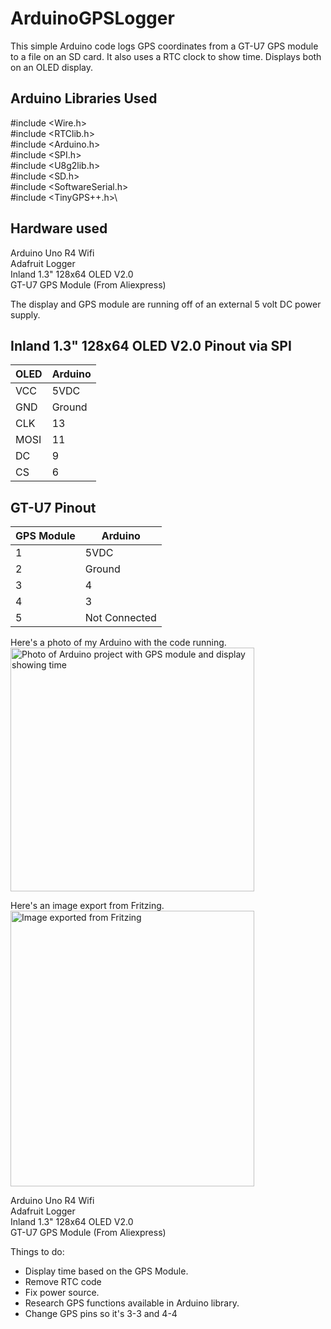 # ArduinoGPSLogger
This simple Arduino code logs GPS coordinates from a GT-U7 GPS module to a file on an SD card. It also uses a RTC clock to show time. Displays both on an OLED display. 

## Arduino Libraries Used
\#include <Wire.h>\
\#include <RTClib.h>\
\#include <Arduino.h>\
\#include <SPI.h>\
\#include <U8g2lib.h>\
\#include <SD.h>\
\#include <SoftwareSerial.h>\
\#include <TinyGPS++.h>\

## Hardware used
Arduino Uno R4 Wifi\
Adafruit Logger\
Inland 1.3" 128x64 OLED V2.0\
GT-U7 GPS Module (From Aliexpress)

The display and GPS module are running off of an external 5 volt DC power supply.


## Inland 1.3" 128x64 OLED V2.0 Pinout via SPI

| OLED | Arduino |
|----------|----------|
| VCC  | 5VDC  |
| GND  | Ground  |
| CLK  | 13  |
| MOSI  | 11  |
| DC  | 9  |
| CS  | 6  |

## GT-U7 Pinout

| GPS Module | Arduino |
|----------|----------|
| 1  | 5VDC  |
| 2  | Ground  |
| 3  | 4  |
| 4  | 3  |
| 5  | Not Connected  |





Here's a photo of my Arduino with the code running.\
<img width="390" alt="Photo of Arduino project with GPS module and display showing time" src=https://github.com/user-attachments/assets/3bd4c2ce-a4c1-4959-9ef2-df455d25f22a />

Here's an image export from Fritzing.\
<img width="390" height="441" alt="Image exported from Fritzing" src="https://github.com/user-attachments/assets/321bef75-45e4-4d5e-a6b3-b7a0ce1c939e" />






Arduino Uno R4 Wifi\
Adafruit Logger\
Inland 1.3" 128x64 OLED V2.0\
GT-U7 GPS Module (From Aliexpress)

Things to do:

* Display time based on the GPS Module.
* Remove RTC code
* Fix power source.
* Research GPS functions available in Arduino library.
* Change GPS pins so it's 3-3 and 4-4
